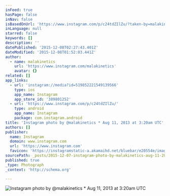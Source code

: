 ```yaml
---
inFeed: true
hasPage: false
inNav: false
isBasedOnUrl: 'https://www.instagram.com/p/c24tdZIlZu/?taken-by=malakinetics'
inLanguage: null
starred: false
keywords: []
description: ''
datePublished: '2015-12-08T02:27:43.401Z'
dateModified: '2015-12-08T01:52:03.441Z'
author:
  - name: malakinetics
    url: 'https://www.instagram.com/malakinetics'
    avatar: {}
related: []
app_links:
  - url: 'instagram://media?id=519852221549139566'
    type: ios
    app_name: Instagram
    app_store_id: '389801252'
  - url: 'https://www.instagram.com/p/c24tdZIlZu/'
    type: android
    app_name: Instagram
    package: com.instagram.android
title: 'Instagram photo by @malakinetics * Aug 11, 2013 at 3:20am UTC'
authors: []
publisher:
  name: Instagram
  domain: www.instagram.com
  url: 'https://www.instagram.com'
  favicon: 'https://instagramstatic-a.akamaihd.net/bluebar/e20554e/images/ico/favicon.ico'
sourcePath: _posts/2015-12-07-instagram-photo-by-malakinetics-aug-11-2013-at-320am-ut.md
published: true
_type: Photograph
_context: 'http://schema.org'

---
```

![Instagram photo by @malakinetics * Aug 11, 2013 at 3:20am UTC](https://s3-us-west-2.amazonaws.com/the-grid-img/p/d71638f7086ddd993dd649fc0816b86a465bb7b1.jpg)